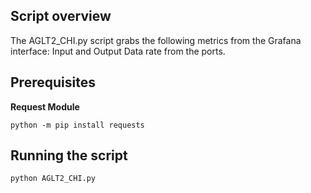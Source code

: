 ## Script overview  
The AGLT2_CHI.py script grabs the following metrics from the Grafana interface: Input and Output Data rate from the ports. 


## Prerequisites

**Request Module**

```
python -m pip install requests 
```

## Running the script 

```
python AGLT2_CHI.py
```
